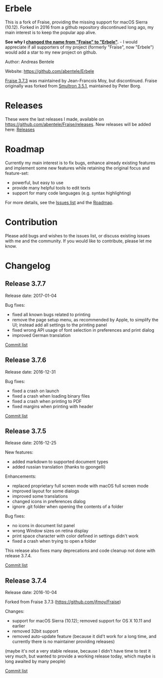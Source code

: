 # Erbele

This is a fork of Fraise, providing the missing support for macOS Sierra (10.12).
Forked in 2016 from a github repository discontinued long ago, my main interest is to keep the popular app alive.

**See why I [changed the name from "Fraise" to "Erbele"](https://github.com/abentele/Erbele/wiki/Changed-the-name-from-%22Fraise%22-to-%22Erbele%22).** - I would appreciate if all supporters of my project (formerly "Fraise", now "Erbele") would add a star to my new project on github.

Author: Andreas Bentele

Website: https://github.com/abentele/Erbele

[Fraise 3.7.3](https://github.com/jfmoy/Fraise) was maintained by Jean-Francois Moy, but discontinued.
Fraise originally was forked from [Smultron 3.5.1](https://sourceforge.net/projects/smultron/), maintained by Peter Borg.

# Releases

These were the last releases I made, available on https://github.com/abentele/Fraise/releases.
New releases will be added here: [Releases](https://github.com/abentele/Erbele/releases)

# Roadmap

Currently my main interest is to fix bugs, enhance already existing features and implement some new features while retaining the original focus and feature-set:
* powerful, but easy to use
* provide many helpful tools to edit texts
* support for many code languages (e.g. syntax highlighting)

For more details, see the [Issues list](https://github.com/abentele/Erbele/issues) and the [Roadmap](https://github.com/abentele/Erbele/projects/1).

# Contribution

Please add bugs and wishes to the issues list, or discuss existing issues with me and the community.
If you would like to contribute, please let me know.

# Changelog

## Release 3.7.7

Release date: 2017-01-04

Bug fixes:
* fixed all known bugs related to printing
* remove the page setup menu, as recommended by Apple, to simplify the UI; instead add all settings to the printing panel
* fixed wrong API usage of font selection in preferences and print dialog
* improved German translation

[Commit list](https://github.com/abentele/Erbele/compare/3.7.6...3.7.7)

## Release 3.7.6

Release date: 2016-12-31

Bug fixes:
* fixed a crash on launch
* fixed a crash when loading binary files
* fixed a crash when printing to PDF
* fixed margins when printing with header

[Commit list](https://github.com/abentele/Erbele/compare/3.7.5...3.7.6)

## Release 3.7.5

Release date: 2016-12-25

New features:
* added markdown to supported document types
* added russian translation (thanks to gpongelli)

Enhancements:
* replaced proprietary full screen mode with macOS full screen mode
* improved layout for some dialogs
* improved some translations
* changed icons in preferences dialog
* ignore .git folder when opening the contents of a folder

Bug fixes:
* no icons in document list panel
* wrong Window sizes on retina display
* print space character with color defined in settings didn't work
* fixed a crash when trying to open a folder

This release also fixes many deprecations and code cleanup not done with release 3.7.4.

[Commit list](https://github.com/abentele/Erbele/compare/3.7.4...3.7.5)

## Release 3.7.4

Release date: 2016-10-04

Forked from Fraise 3.7.3 (https://github.com/jfmoy/Fraise)

Changes:
* support for macOS Sierra (10.12); removed support for OS X 10.11 and earlier
* removed 32bit support
* removed auto-update feature (because it did't work for a long time, and currently there is no maintainer providing releases)

(maybe it's not a very stable release, because I didn't have time to test it very much, but wanted to provide a working release today, which maybe is long awaited by many people)

[Commit list](https://github.com/abentele/Erbele/compare/3.7.3...3.7.4)
